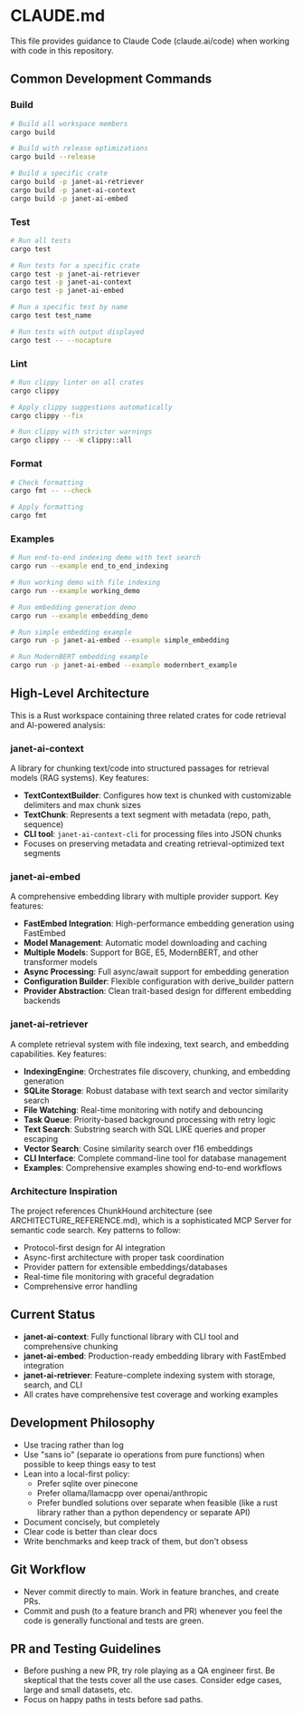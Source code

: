 # CLAUDE.md

This file provides guidance to Claude Code (claude.ai/code) when working with code in this repository.

## Common Development Commands

### Build
```bash
# Build all workspace members
cargo build

# Build with release optimizations
cargo build --release

# Build a specific crate
cargo build -p janet-ai-retriever
cargo build -p janet-ai-context
cargo build -p janet-ai-embed
```

### Test
```bash
# Run all tests
cargo test

# Run tests for a specific crate
cargo test -p janet-ai-retriever
cargo test -p janet-ai-context
cargo test -p janet-ai-embed

# Run a specific test by name
cargo test test_name

# Run tests with output displayed
cargo test -- --nocapture
```

### Lint
```bash
# Run clippy linter on all crates
cargo clippy

# Apply clippy suggestions automatically
cargo clippy --fix

# Run clippy with stricter warnings
cargo clippy -- -W clippy::all
```

### Format
```bash
# Check formatting
cargo fmt -- --check

# Apply formatting
cargo fmt
```

### Examples
```bash
# Run end-to-end indexing demo with text search
cargo run --example end_to_end_indexing

# Run working demo with file indexing
cargo run --example working_demo

# Run embedding generation demo
cargo run --example embedding_demo

# Run simple embedding example
cargo run -p janet-ai-embed --example simple_embedding

# Run ModernBERT embedding example
cargo run -p janet-ai-embed --example modernbert_example
```

## High-Level Architecture

This is a Rust workspace containing three related crates for code retrieval and AI-powered analysis:

### janet-ai-context
A library for chunking text/code into structured passages for retrieval models (RAG systems). Key features:
- **TextContextBuilder**: Configures how text is chunked with customizable delimiters and max chunk sizes
- **TextChunk**: Represents a text segment with metadata (repo, path, sequence)
- **CLI tool**: `janet-ai-context-cli` for processing files into JSON chunks
- Focuses on preserving metadata and creating retrieval-optimized text segments

### janet-ai-embed
A comprehensive embedding library with multiple provider support. Key features:
- **FastEmbed Integration**: High-performance embedding generation using FastEmbed
- **Model Management**: Automatic model downloading and caching
- **Multiple Models**: Support for BGE, E5, ModernBERT, and other transformer models
- **Async Processing**: Full async/await support for embedding generation
- **Configuration Builder**: Flexible configuration with derive_builder pattern
- **Provider Abstraction**: Clean trait-based design for different embedding backends

### janet-ai-retriever
A complete retrieval system with file indexing, text search, and embedding capabilities. Key features:
- **IndexingEngine**: Orchestrates file discovery, chunking, and embedding generation
- **SQLite Storage**: Robust database with text search and vector similarity search
- **File Watching**: Real-time monitoring with notify and debouncing
- **Task Queue**: Priority-based background processing with retry logic
- **Text Search**: Substring search with SQL LIKE queries and proper escaping
- **Vector Search**: Cosine similarity search over f16 embeddings
- **CLI Interface**: Complete command-line tool for database management
- **Examples**: Comprehensive examples showing end-to-end workflows

### Architecture Inspiration
The project references ChunkHound architecture (see ARCHITECTURE_REFERENCE.md), which is a sophisticated MCP Server for semantic code search. Key patterns to follow:
- Protocol-first design for AI integration
- Async-first architecture with proper task coordination
- Provider pattern for extensible embeddings/databases
- Real-time file monitoring with graceful degradation
- Comprehensive error handling

## Current Status
- **janet-ai-context**: Fully functional library with CLI tool and comprehensive chunking
- **janet-ai-embed**: Production-ready embedding library with FastEmbed integration
- **janet-ai-retriever**: Feature-complete indexing system with storage, search, and CLI
- All crates have comprehensive test coverage and working examples

## Development Philosophy
- Use tracing rather than log
- Use "sans io" (separate io operations from pure functions) when possible to keep things easy to test
- Lean into a local-first policy:
  - Prefer sqlite over pinecone
  - Prefer ollama/llamacpp over openai/anthropic
  - Prefer bundled solutions over separate when feasible (like a rust library rather than a python dependency or separate API)
- Document concisely, but completely
- Clear code is better than clear docs
- Write benchmarks and keep track of them, but don't obsess

## Git Workflow
- Never commit directly to main. Work in feature branches, and create PRs.
- Commit and push (to a feature branch and PR) whenever you feel the code is generally functional and tests are green.

## PR and Testing Guidelines
- Before pushing a new PR, try role playing as a QA engineer first. Be skeptical that the tests cover all the use cases. Consider edge cases, large and small datasets, etc.
- Focus on happy paths in tests before sad paths.
